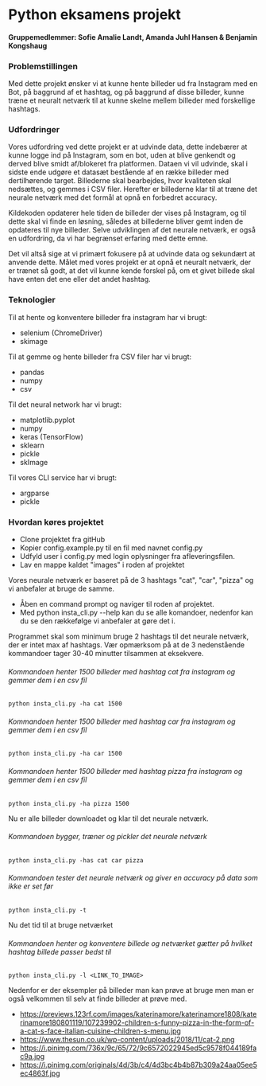 # Python eksamens projekt

#### Gruppemedlemmer: Sofie Amalie Landt, Amanda Juhl Hansen & Benjamin Kongshaug

### Problemstillingen

Med dette projekt ønsker vi at kunne hente billeder ud fra Instagram med en Bot, på baggrund af et hashtag, og på baggrund af disse billeder, kunne træne et neuralt netværk til at kunne skelne mellem billeder med forskellige hashtags.

### Udfordringer

Vores udfordring ved dette projekt er at udvinde data, dette indebærer at kunne logge ind på Instagram, som en bot, uden at blive genkendt og derved blive smidt af/blokeret fra platformen. Dataen vi vil udvinde, skal i sidste ende udgøre et datasæt bestående af en række billeder med dertilhørende target. Billederne skal bearbejdes, hvor kvaliteten skal nedsættes, og gemmes i CSV filer. Herefter er billederne klar til at træne det neurale netværk med det formål at opnå en forbedret accuracy.

Kildekoden opdaterer hele tiden de billeder der vises på Instagram, og til dette skal vi finde en løsning, således at billederne bliver gemt inden de opdateres til nye billeder. Selve udviklingen af det neurale netværk, er også en udfordring, da vi har begrænset erfaring med dette emne.

Det vil altså sige at vi primært fokusere på at udvinde data og sekundært at anvende dette. Målet med vores projekt er at opnå et neuralt netværk, der er trænet så godt, at det vil kunne kende forskel på, om et givet billede skal have enten det ene eller det andet hashtag.

### Teknologier

Til at hente og konventere billeder fra instagram har vi brugt:
- selenium (ChromeDriver)
- skimage

Til at gemme og hente billeder fra CSV filer har vi brugt:
- pandas
- numpy
- csv

Til det neural network har vi brugt:
- matplotlib.pyplot
- numpy
- keras (TensorFlow)
- sklearn
- pickle 
- skImage

Til vores CLI service har vi brugt:
- argparse
- pickle

### Hvordan køres projektet

- Clone projektet fra gitHub
- Kopier config.example.py til en fil med navnet config.py
- Udfyld user i config.py med login oplysninger fra afleveringsfilen.
- Lav en mappe kaldet "images" i roden af projektet

Vores neurale netværk er baseret på de 3 hashtags "cat", "car", "pizza" og vi anbefaler at bruge de samme.

- Åben en command prompt og naviger til roden af projektet.
- Med python insta_cli.py --help kan du se alle komandoer, nedenfor kan du se den rækkefølge vi anbefaler at gøre det i.

Programmet skal som minimum bruge 2 hashtags til det neurale netværk, der er intet max af hashtags.
Vær opmærksom på at de 3 nedenstående kommandoer tager 30-40 minutter tilsammen at eksekvere. 

###### Kommandoen henter 1500 billeder med hashtag cat fra instagram og gemmer dem i en csv fil
    python insta_cli.py -ha cat 1500

###### Kommandoen henter 1500 billeder med hashtag car fra instagram og gemmer dem i en csv fil
    python insta_cli.py -ha car 1500  

###### Kommandoen henter 1500 billeder med hashtag pizza fra instagram og gemmer dem i en csv fil
    python insta_cli.py -ha pizza 1500     
    
Nu er alle billeder downloadet og klar til det neurale netværk.

###### Kommandoen bygger, træner og pickler det neurale netværk
    python insta_cli.py -has cat car pizza 
    
###### Kommandoen tester det neurale netværk og giver en accuracy på data som ikke er set før
    python insta_cli.py -t                 

Nu det tid til at bruge netværket 

###### Kommandoen henter og konventere billede og netværket gætter på hvilket hashtag billede passer bedst til
    python insta_cli.py -l <LINK_TO_IMAGE> 

Nedenfor er der eksempler på billeder man kan prøve at bruge men man er også velkommen til selv at finde billeder at prøve med.

- https://previews.123rf.com/images/katerinamore/katerinamore1808/katerinamore180801119/107239902-children-s-funny-pizza-in-the-form-of-a-cat-s-face-italian-cuisine-children-s-menu.jpg
- https://www.thesun.co.uk/wp-content/uploads/2018/11/cat-2.png
- https://i.pinimg.com/736x/9c/65/72/9c6572022945ed5c9578f044189fac9a.jpg
- https://i.pinimg.com/originals/4d/3b/c4/4d3bc4b4b87b309a24aa05ee5ec4863f.jpg
